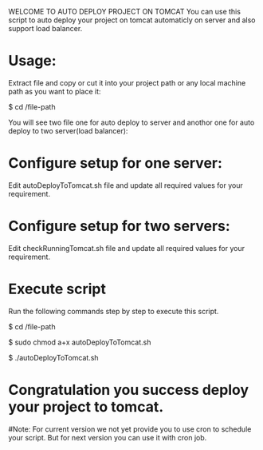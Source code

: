 WELCOME TO AUTO DEPLOY PROJECT ON TOMCAT
You can use this script to auto deploy your project on tomcat automaticly on server and also support load balancer.

# Usage:
Extract file and copy or cut it into your project path or any local machine path as you want to place it:

$ cd /file-path

You will see two file one for auto deploy to server and anothor one for auto deploy to two server(load balancer):

# Configure setup for one server:
Edit autoDeployToTomcat.sh file and update all required values for your requirement.

# Configure setup for two servers:
Edit checkRunningTomcat.sh file and update all required values for your requirement.

# Execute script
Run the following commands step by step to execute this script.

$ cd /file-path

$ sudo chmod a+x autoDeployToTomcat.sh

$ ./autoDeployToTomcat.sh

# Congratulation you success deploy your project to tomcat.

#Note: For current version we not yet provide you to use cron to schedule your script. But for next version you can use it with cron job.

